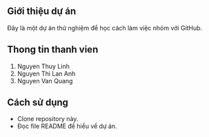 ## Giới thiệu dự án  
Đây là một dự án thử nghiệm để học cách làm việc nhóm với GitHub.
## Thong tin thanh vien
1. Nguyen Thuy Linh
2. Nguyen Thi Lan Anh
3. Nguyen Van Quang
## Cách sử dụng  
- Clone repository này.  
- Đọc file README để hiểu về dự án. 